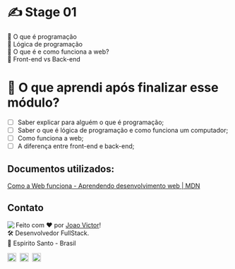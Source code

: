 # ✍️ Stage 01

🚀 O que é programação </br>
🚀 Lógica de programação </br>
🚀 O que é e como funciona a web? </br>
🚀 Front-end vs Back-end </br>

# 🤔 O que aprendi após finalizar esse módulo?

- [ ] Saber explicar para alguém o que é programação;
- [ ] Saber o que é lógica de programação e como funciona um computador;
- [ ] Como funciona a web;
- [ ] A diferença entre front-end e back-end;

## Documentos utilizados:

[Como a Web funciona - Aprendendo desenvolvimento web | MDN](https://developer.mozilla.org/pt-BR/docs/Learn/Getting_started_with_the_web/How_the_Web_works)

## Contato

<img align="left" src="https://avatars.githubusercontent.com/Joaov9620?size=100">

Feito com ❤️ por [Joao Victor](https://github.com/renyzeraa)! <br>
🛠 Desenvolvedor FullStack. <br>
📍 Espirito Santo - Brasil <br>

<a href="https://www.linkedin.com/in/joão-victor-victor-065097130/" target="_blank"><img src="https://img.shields.io/badge/LinkedIn-0077B5?style=flat&logo=linkedin&logoColor=white" alt="LinkedIn Badge" height="20"></a>&nbsp;
<a href="mailto:pjoaovictor199999@gmail.com" target="_blank"><img src="https://img.shields.io/badge/Gmail-D14836?style=flat&logo=gmail&logoColor=white" alt="Gmail Badge" height="20"></a>&nbsp;
<a href="https://www.github.com/Joaov9620" target="_blank"><img src="https://img.shields.io/badge/GitHub-100000?style=flat&logo=github&logoColor=white" alt="GitHub Badge" height="20"></a>&nbsp;

<br clear="left"/>

